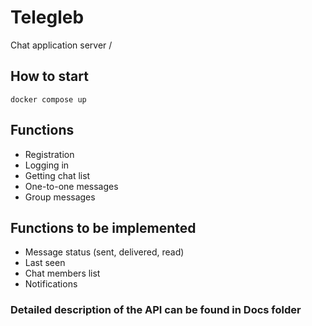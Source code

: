 # Telegleb

Chat application server /

## How to start

```
docker compose up
```

## Functions

- Registration
- Logging in
- Getting chat list
- One-to-one messages
- Group messages

## Functions to be implemented

- Message status (sent, delivered, read)
- Last seen
- Chat members list
- Notifications

### Detailed description of the API can be found in Docs folder
